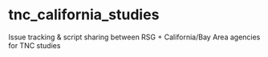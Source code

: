 # tnc_california_studies
Issue tracking &amp; script sharing between RSG + California/Bay Area agencies for TNC studies
